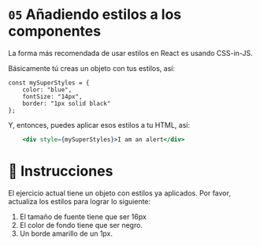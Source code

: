 # `05` Añadiendo estilos a los componentes

La forma más recomendada de usar estilos en React es usando CSS-in-JS.

Básicamente tú creas un objeto con tus estilos, así:

```JS
const mySuperStyles = {
    color: "blue",
    fontSize: "14px",
    border: "1px solid black"
};
```

Y, entonces, puedes aplicar esos estilos a tu HTML, así:

```jsx
    <div style={mySuperStyles}>I am an alert</div>
```

# :speech_balloon: Instrucciones

El ejercicio actual tiene un objeto con estilos ya aplicados. Por favor, actualiza los estilos para lograr lo siguiente:

1. El tamaño de fuente tiene que ser 16px
2. El color de fondo tiene que ser negro.
3. Un borde amarillo de un 1px.



